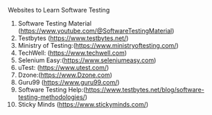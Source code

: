 
Websites to Learn Software Testing

1. Software Testing Material (https://www.youtube.com/@SoftwareTestingMaterial)
2. Testbytes (https://www.testbytes.net/)
3. Ministry of Testing:(https://www.ministryoftesting.com/)
4. TechWell: (https://www.techwell.com)
5. Selenium Easy:(https://www.seleniumeasy.com)
6. uTest: (https://www.utest.com/)
7. Dzone:(https://www.Dzone.com)
8. Guru99 (https://www.guru99.com/)
9. Software Testing Help:(https://www.testbytes.net/blog/software-testing-methodologies/)
10. Sticky Minds (https://www.stickyminds.com/)
